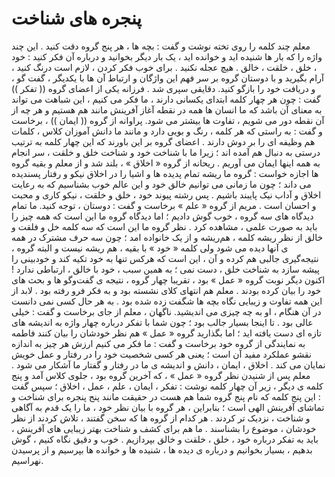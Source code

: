 # پنجره های شناخت 
معلم چند کلمه را روی تخته نوشت و گفت : بچه ها ، هر پنج گروه دقت کنید . این چند واژه را که بار ها شنیده اید و خوانده اید ، یک بار دیگر بخوانید و درباره آن فکر کنید :
خود ، خلق ، خلقت ، خالق .
هیچ عجله نکنید . برای خوب فکر کردن ، لازم است درنگ کنید ، آرام بگیرید و با دوستان گروه بر سر فهم این واژگان و ارتباط آن ها با یکدیگر ، گفت گو ، و دریافت خود را بازگو کنید. 
دقایقی سپری شد . فرزانه یکی از اعضای گروه (( تفکر )) گفت :
چون هر چهار کلمه ابتدای یکسانی دارند ، ما فکر می کنیم ،  این شباهت می تواند به معنای آن باشد که ما انسان ها همه در نقطه آغاز آفرینش مانند هم هستیم و هر چه از آن نقطه دور می شویم ، تفاوت ها بیشتر می شود.
پراوانه از گروه (( ایمان )) ، برخاست و گفت :
به راستی که هر کلمه ، رنگ و بویی دارد و مانند ما دانش آموزان
کلاس ، کلمات هم وظیفه ای را بر دوش دارند . اعضای گروه بر این باورند که این چهار کلمه به ترتیب درستی به دنبال هم آمده اند ؛ زیرا ما با شناخت خود و شناخت خلق و خلقت ، سر انجام به همه اینها ایمان می آوریم .
ریحانه از گروه « اخلاق » ، بلند شد و از معلم و بقیه گروه ها اجازه خواست : 
گروه ما ریشه تمام پدیده ها و اشیا را در اخلاق نیکو و رفتار پسندیده می داند ؛ چون ما زمانی می توانیم خالق خود و این عالم خوب بشناسیم که به رعایت اخلاق و آداب نیک پایبند باشیم . پس رشته پیوند خود ، خلق و خلقت ، نیکو کاری و محبت و احسان است .
مریم از گروه « علم » برخاست و گفت : دوستان ، توجه کنید. ما تمام دیدگاه های سه گروه ، خوب گوش دادیم ؛ اما دیدگاه گروه ما این است که همه چیز را باید به صورت علمی ، مشاهده کرد . نظر گروه ما این است که سه کلمه خل و فلقت و خالق از نظر ریشه کلمه ، هم‌ریشه و از یک خانواده امد ؛ چون سه حرف مشترک در همه ی آنها دیده می شود ولی کلمه « خود » با بقیه ، هم ریشه نیست و البته گروه ، نتیجه‌گیری جالبی هم کرده و آن ، این است که هرکس تنها به خود تکیه کند و خودبینی را پیشه سازد به شناخت خلق ، دست نمی ؛ به همین سبب ، خود با خالق ، ارتباطی ندارد !
اکنون دیگر نوبت گروه « عمل » بود ، تقریبا چهار گروه ، نتیجه ی گفت‌و‌گو ها و بحث های خود را بیان کرده بودند . معلم هم انتهای کلای نشسته بود و به فکر فرو‌ رفته بود . لابد از این همه تفاوت و زیبایی نگاه بچه ها شگفت زده شده بود . به هر حال کسی نمی دانست در آن هنگام ، او به چه چیزی می اندیشید.
ناگهان ، معلم از جای برخاست و گفت : خیلی عالی بود . تا اینجا بسیار جالب بود ؛ چون شما با تفکر درباره چهار واژه به اندیشه های تازه ای دست یافته اید ؛ اما بگذارید گروه « عمل » هم نظر خودشان را بیان کنند
فاطمه به نمایندگی از گروه خود برخاست و گفت : ما فکر می کنیم ارزش هر چیز به اندازه نقشو عملکرد مفید آن است ؛ یعنی هر کسی شخصیت خود را در رفتار و عمل خویش نمایان می کند . اخلاق ، ایمان ، دانش و اندیشه ی ما در رفتار و گفتار ما آشکار می شود . 
معلم پس از شنیدن نظر گروه « عمل » ، که آخرین گروه بود ، جلوی کلاس آمد و پنج کلمه ی دیگر ، زیر آن چهار کلمه نوشت : تفکر ، ایمان ، علم ، عمل ، اخلاق ؛ سپس گفت : این پنج کلمه که نام پنج گروه شما هم هست در حقیقت مانند پنج پنجره برای شناخت و تماشای آفرینش الهی است ؛ بنابراین ، هر گروه با بیان نظر خود ، ما را یک قدم به آگاهی و شناخت ، نزدیک تر کردند . هر کدام از گروه ها که سخن گفتند ، تلاش کردند از نظر خودشان ، موضوع را بشناسند . ما هم برای کشف و شناخت بهتر زیبایی های آفرینش ، باید به تفکر درباره خود ، خلق ، خلقت و خالق بپردازیم . خوب و دقیق نگاه کنیم ، گوش بدهیم ، بسیار بخوانیم و درباره ی دیده ها ، شنیده ها و خوانده ها بپرسیم و از پرسیدن نهراسیم.
